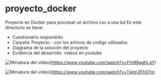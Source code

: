 # proyecto_docker
Proyecto en Docker para procesar un archivo csv a una bd
En este directorio se tiene:
  - Cuestionario respondido
  - Carpeta: Proyecto - con los arhivos de codigo utilizados
  - Diagrama de la solución del proyecto
  - Evidencia del desarrollo: videos en youtube
    
![Miniatura del video](https://img.youtube.com/vi/FfnR6aghLgY/0.jpg)](https://www.youtube.com/watch?v=FfnR6aghLgY)

![Miniatura del video](https://img.youtube.com/vi/TxkIn2FhSYg/0.jpg)](https://www.youtube.com/watch?v=TxkIn2FhSYg)



